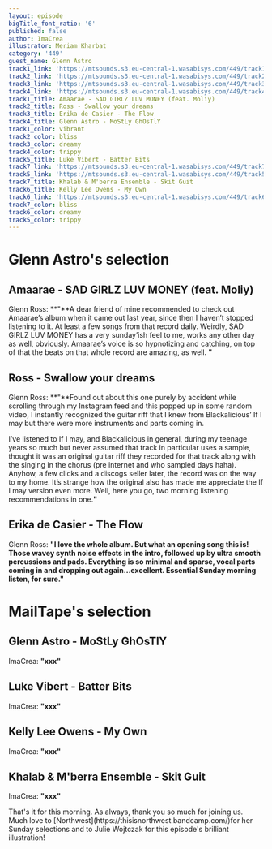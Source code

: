 ```yaml
---
layout: episode
bigTitle_font_ratio: '6'
published: false
author: ImaCrea
illustrator: Meriam Kharbat
category: '449'
guest_name: Glenn Astro
track1_link: 'https://mtsounds.s3.eu-central-1.wasabisys.com/449/track1.mp3'
track2_link: 'https://mtsounds.s3.eu-central-1.wasabisys.com/449/track2.mp3'
track3_link: 'https://mtsounds.s3.eu-central-1.wasabisys.com/449/track3.mp3'
track4_link: 'https://mtsounds.s3.eu-central-1.wasabisys.com/449/track4.mp3'
track1_title: Amaarae - SAD GIRLZ LUV MONEY (feat. Moliy)
track2_title: Ross - Swallow your dreams
track3_title: Erika de Casier - The Flow
track4_title: Glenn Astro - MoStLy GhOsTlY
track1_color: vibrant
track2_color: bliss
track3_color: dreamy
track4_color: trippy
track5_title: Luke Vibert - Batter Bits
track7_link: 'https://mtsounds.s3.eu-central-1.wasabisys.com/449/track7.mp3'
track5_link: 'https://mtsounds.s3.eu-central-1.wasabisys.com/449/track5.mp3'
track7_title: Khalab & M'berra Ensemble - Skit Guit
track6_title: Kelly Lee Owens - My Own
track6_link: 'https://mtsounds.s3.eu-central-1.wasabisys.com/449/track6.mp3'
track7_color: bliss
track6_color: dreamy
track5_color: trippy
---
```


<p id="introduction">
</p>

# Glenn Astro's selection

## Amaarae - SAD GIRLZ LUV MONEY (feat. Moliy) 
Glenn Ross: **"**A dear friend of mine recommended to check out Amaarae’s album when it came out last year, since then I haven’t stopped listening to it. At least a few songs from that record daily. Weirdly, SAD GIRLZ LUV MONEY has a very sunday’ish feel to me, works any other day as well, obviously. Amaarae’s voice is so hypnotizing and catching, on top of that the beats on that whole record are amazing, as well. **"**

## Ross - Swallow your dreams 
Glenn Ross: **"**Found out about this one purely by accident while scrolling through my Instagram feed and this popped up in some random video, I instantly recognized the guitar riff that I knew from Blackalicious’ If I may but there were more instruments and parts coming in. 

I’ve listened to If I may, and Blackalicious in general, during my teenage years so much but never assumed that track in particular uses a sample, thought it was an original guitar riff they recorded for that track along with the singing in the chorus (pre internet and who sampled days haha). Anyhow, a few clicks and a discogs seller later, the record was on the way to my home. It’s strange how the original also has made me appreciate the If I may version even more. Well, here you go, two morning listening recommendations in one.**"**

## Erika de Casier - The Flow 
Glenn Ross: **"**I love the whole album. But what an opening song this is! Those wavey synth noise effects in the intro, followed up by ultra smooth percussions and pads. Everything is so minimal and sparse, vocal parts coming in and dropping out again...excellent. Essential Sunday morning listen, for sure.**"**

# MailTape's selection

## Glenn Astro - MoStLy GhOsTlY
ImaCrea: **"**xxx**"**

## Luke Vibert - Batter Bits
ImaCrea: **"**xxx**"**

## Kelly Lee Owens - My Own
ImaCrea: **"**xxx**"**

## Khalab & M'berra Ensemble - Skit Guit
ImaCrea: **"**xxx**"**

<p id="outroduction">That's it for this morning. As always, thank you so much for joining us. Much love to [Northwest](https://thisisnorthwest.bandcamp.com/)for her Sunday selections and to Julie Wojtczak for this episode's brilliant illustration! </p>
